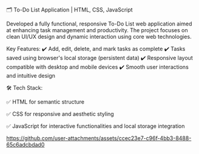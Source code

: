 🗂️ To-Do List Application | HTML, CSS, JavaScript

Developed a fully functional, responsive To-Do List web application aimed at enhancing task management and productivity. The project focuses on clean UI/UX design and dynamic interaction using core web technologies.

Key Features:
✔️ Add, edit, delete, and mark tasks as complete
✔️ Tasks saved using browser's local storage (persistent data)
✔️ Responsive layout compatible with desktop and mobile devices
✔️ Smooth user interactions and intuitive design

🛠️ Tech Stack:

✅ HTML for semantic structure

✅ CSS for responsive and aesthetic styling

✅ JavaScript for interactive functionalities and local storage integration


https://github.com/user-attachments/assets/ccec23e7-c96f-4bb3-8488-65c6adcbdad0
